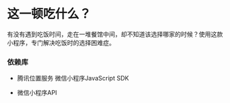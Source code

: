 # 这一顿吃什么？

有没有遇到吃饭时间，走在一堆餐馆中间，却不知道该选择哪家的时候？使用这款小程序，专门解决吃饭时的选择困难症。

### 依赖库

- 腾讯位置服务 微信小程序JavaScript SDK  

- 微信小程序API

  